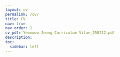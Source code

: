 ```yaml
---
layout: cv
permalink: /cv/
title: CV
nav: true
nav_order: 1
cv_pdf: Yeonwoo Jeong Curriculum Vitae_250212.pdf
description: 
toc:
  sidebar: left
---
```

